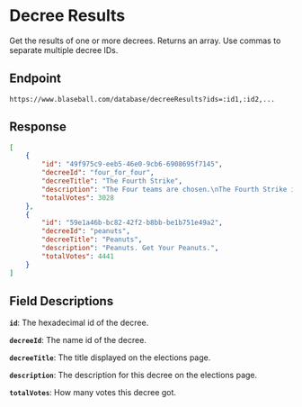 # Decree Results

Get the results of one or more decrees. Returns an array. Use commas to separate multiple decree IDs.

## Endpoint

`https://www.blaseball.com/database/decreeResults?ids=:id1,:id2,...`

## Response

```json
[
    {
        "id": "49f975c9-eeb5-46e0-9cb6-6908695f7145",
        "decreeId": "four_for_four",
        "decreeTitle": "The Fourth Strike",
        "description": "The Four teams are chosen.\nThe Fourth Strike is granted to the New York Millennials\nThe Fourth Strike is granted to the Kansas City Breath Mints\nThe Fourth Strike is granted to the Hellmouth Sunbeams\nThe Fourth Strike is granted to the San Francisco Lovers\nMay the Fourth Strike save them all.",
        "totalVotes": 3028
    },
    {
        "id": "59e1a46b-bc82-42f2-b8bb-be1b751e49a2",
        "decreeId": "peanuts",
        "decreeTitle": "Peanuts",
        "description": "Peanuts. Get Your Peanuts.",
        "totalVotes": 4441
    }
]
```

## Field Descriptions

**`id`**: The hexadecimal id of the decree.

**`decreeId`**: The name id of the decree.

**`decreeTitle`**: The title displayed on the elections page.

**`description`**: The description for this decree on the elections page.

**`totalVotes`**: How many votes this decree got.
